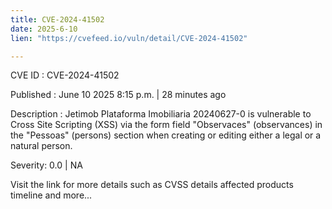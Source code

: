 ```yaml
---
title: CVE-2024-41502
date: 2025-6-10
lien: "https://cvefeed.io/vuln/detail/CVE-2024-41502"

---
```


CVE ID : CVE-2024-41502

Published :  June 10
2025
8:15 p.m. | 28 minutes ago

Description : Jetimob Plataforma Imobiliaria 20240627-0 is vulnerable to Cross Site Scripting (XSS) via the form field "Observaces" (observances) in the "Pessoas" (persons) section when creating or editing either a legal or a natural person.

Severity: 0.0 | NA

Visit the link for more details
such as CVSS details
affected products
timeline
and more...
